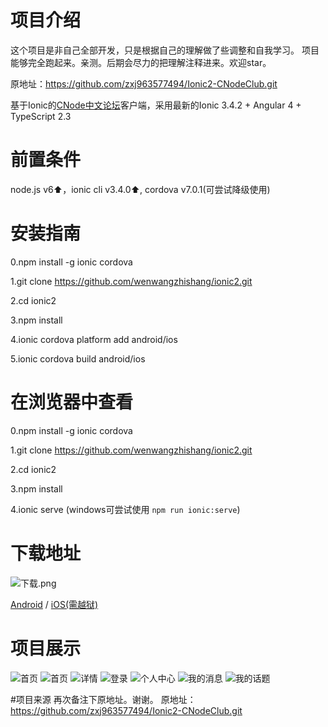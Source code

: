 # 项目介绍 

这个项目是非自己全部开发，只是根据自己的理解做了些调整和自我学习。
项目能够完全跑起来。亲测。后期会尽力的把理解注释进来。欢迎star。

原地址：https://github.com/zxj963577494/Ionic2-CNodeClub.git

基于Ionic的[CNode中文论坛](https://cnodejs.org/ "CNode中文论坛")客户端，采用最新的Ionic 3.4.2 + Angular 4 + TypeScript 2.3

# 前置条件

node.js v6⬆️，ionic cli v3.4.0⬆️, cordova v7.0.1(可尝试降级使用)

# 安装指南

0.npm install -g ionic cordova

1.git clone https://github.com/wenwangzhishang/ionic2.git

2.cd ionic2

3.npm install

4.ionic cordova platform add android/ios

5.ionic cordova build android/ios

# 在浏览器中查看

0.npm install -g ionic cordova

1.git clone https://github.com/wenwangzhishang/ionic2.git

2.cd ionic2

3.npm install

4.ionic serve (windows可尝试使用 ```npm run ionic:serve```)

# 下载地址

![下载.png](http://os9fefyck.bkt.clouddn.com/review.png)

[Android](https://fir.im/k4qz "android") / [iOS(需越狱)](https://fir.im/9e6h "IOS")


# 项目展示

![首页](http://os9fefyck.bkt.clouddn.com/IMG_0187.PNG?imageView2/0/w/426/h/240)
![首页](http://os9fefyck.bkt.clouddn.com/IMG_0188.PNG?imageView2/0/w/426/h/240)
![详情](http://os9fefyck.bkt.clouddn.com/IMG_0189.PNG?imageView2/0/w/426/h/240)
![登录](http://os9fefyck.bkt.clouddn.com/IMG_0190.PNG?imageView2/0/w/426/h/240)
![个人中心](http://os9fefyck.bkt.clouddn.com/IMG_0191.PNG?imageView2/0/w/426/h/240)
![我的消息](http://os9fefyck.bkt.clouddn.com/IMG_0192.PNG?imageView2/0/w/426/h/240)
![我的话题](http://os9fefyck.bkt.clouddn.com/IMG_0193.PNG?imageView2/0/w/426/h/240)

#项目来源
再次备注下原地址。谢谢。
原地址：https://github.com/zxj963577494/Ionic2-CNodeClub.git